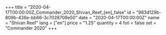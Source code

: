 +++
title = "2020-04-17T00:00:00Z_Commander_2020_Shivan_Reef_[en]_false"
id = "983d129b-809b-436e-bb66-3c7028709e50"
date = "2020-04-17T00:00:00Z"
name = "Shivan Reef"
lang = ["en"]
price = "1.25"
quantity = 4
foil = false
set = "Commander 2020"
+++
